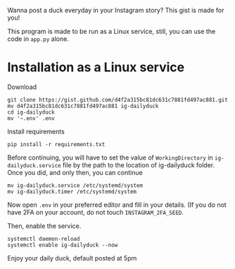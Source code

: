 Wanna post a duck everyday in your Instagram story? This gist is made for you!

This program is made to be run as a Linux service, still, you can use the code in `app.py` alone.


# Installation as a Linux service
Download
```
git clone https://gist.github.com/d4f2a315bc81dc631c7881fd497ac881.git
mv d4f2a315bc81dc631c7881fd497ac881 ig-dailyduck
cd ig-dailyduck
mv '~.env' .env
```

Install requirements
```
pip install -r requirements.txt
```

Before continuing, you will have to set the value of `WorkingDirectory` in `ig-dailyduck.service` file by the path to the location of ig-dailyduck folder.
Once you did, and only then, you can continue
```
mv ig-dailyduck.service /etc/systemd/system
mv ig-dailyduck.timer /etc/systemd/system
```

Now open `.env` in your preferred editor and fill in your details. (If you do not have 2FA on your account, do not touch `INSTAGRAM_2FA_SEED`.

Then, enable the service.
```
systemctl daemon-reload
systemctl enable ig-dailyduck --now
```
Enjoy your daily duck, default posted at 5pm